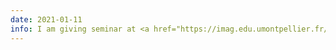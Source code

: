 ```yaml
---
date: 2021-01-11
info: I am giving seminar at <a href="https://imag.edu.umontpellier.fr/seminaires/seminaire-de-probabilites-et-statistiques/" target="_blank">IMAG</a> (<a href="/download/2021_seminar_IMAG.pdf"><i class="far fa-file-pdf"></i> slides</a>)
---
```


